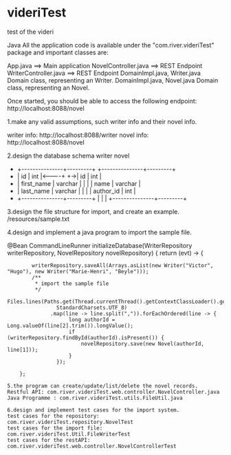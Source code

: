 # videriTest
test of the videri

Java
All the application code is available under the "com.river.videriTest" package and important classes are:

App.java ==> Main application
NovelController.java ==> REST Endpoint
WriterController.java ==> REST Endpoint
DomainImpl.java, Writer.java  Domain class, representing an Writer.
DomainImpl.java, Novel.java  Domain class, representing an Novel.

Once started, you should be able to access the following endpoint: http://localhost:8088/novel

1.make any valid assumptions, such writer info and their novel info.

writer info: http://localhost:8088/writer
novel info: http://localhost:8088/novel

2.design the database schema
  writer                                  novel
 * +---------------+---------+           +---------------+---------+
 * | id            | int     |<----+  +->| id            | int     |
 * | first_name    | varchar |     |  |  | name         | varchar |
 * | last_name     | varchar |     |  |  | author_id       | int    |
 * +---------------+---------+  |  |  |  +---------------+---------+
 
 3.design the file structure for import, and create an example.
 /resources/sample.txt
 
 4.design and implement a java program to import the sample file.
 
@Bean
	CommandLineRunner initializeDatabase(WriterRepository writerRepository, NovelRepository novelRepository) {
		return (evt) -> {
			
			writerRepository.saveAll(Arrays.asList(new Writer("Victor", "Hugo"), new Writer("Marie-Henri", "Beyle")));
			/**
			 * import the sample file
			 */
			Files.lines(Paths.get(Thread.currentThread().getContextClassLoader().getResource("./sample.txt").toURI()),
					StandardCharsets.UTF_8)
			      .map(line -> line.split(",")).forEachOrdered(line -> {
						long authorId = Long.valueOf(line[2].trim()).longValue();
						if (writerRepository.findById(authorId).isPresent()) {
							novelRepository.save(new Novel(authorId, line[1]));
						}
					});

		};
    
    5.the program can create/update/list/delete the novel records.
    Restful API: com.river.videriTest.web.controller.NovelController.java
    Java Programme : com.river.videriTest.utils.FileUtil.java
    
    6.design and implement test cases for the import system.
    test cases for the repository:    com.river.videriTest.repository.NovelTest      
    test cases for the import file: com.river.videriTest.Util.FileWriterTest
    test cases for the restAPI:   com.river.videriTest.web.controller.NovelControllerTest
    
